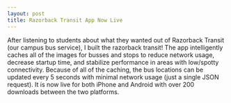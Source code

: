 ```yaml
---
layout: post
title: Razorback Transit App Now Live
---
```


After listening to students about what they wanted out of Razorback Transit (our campus bus service), I built the razorback transit! The app intelligently caches all of the images for busses and stops to reduce network usage, decrease startup time, and stabilize performance in areas with low/spotty connectivity. Because of all of the caching, the bus locations can be updated every 5 seconds with minimal network usage (just a single JSON request). It is now live for both iPhone and Android with over 200 downloads between the two platforms.

<amp-img width="1024" height="500" layout="responsive" src="/assets/images/razorbacktransit-release.jpg"></amp-img>
